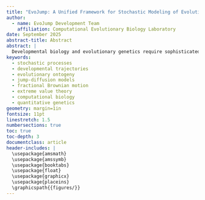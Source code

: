 ```yaml
---
title: "EvoJump: A Unified Framework for Stochastic Modeling of Evolutionary Ontogenetic Trajectories"
author:
  - name: EvoJump Development Team
    affiliation: Computational Evolutionary Biology Laboratory
date: September 2025
abstract-title: Abstract
abstract: |
  Developmental biology and evolutionary genetics require sophisticated analytical frameworks to characterize the complex, often discontinuous nature of phenotypic change across ontogeny. We present EvoJump, a comprehensive computational framework that conceptualizes developmental trajectories as stochastic processes sweeping across analytical cross-sections, enabling the characterization of both continuous developmental dynamics and discrete evolutionary transitions. The framework implements multiple classes of stochastic processes including jump-diffusion models, fractional Brownian motion, Cox-Ingersoll-Ross processes, and Lévy processes, integrated with advanced statistical methodologies including wavelet analysis, copula methods, extreme value theory, and regime-switching algorithms. Through comprehensive benchmarking and validation, we demonstrate the framework's capabilities for analyzing developmental trajectories, identifying evolutionary constraints, and predicting phenotypic outcomes. EvoJump represents a significant advance in computational tools for evolutionary developmental biology, enabling researchers to address fundamental questions about the mechanistic basis of phenotypic evolution.
keywords:
  - stochastic processes
  - developmental trajectories
  - evolutionary ontogeny
  - jump-diffusion models
  - fractional Brownian motion
  - extreme value theory
  - computational biology
  - quantitative genetics
geometry: margin=1in
fontsize: 11pt
linestretch: 1.5
numbersections: true
toc: true
toc-depth: 3
documentclass: article
header-includes: |
  \usepackage{amsmath}
  \usepackage{amssymb}
  \usepackage{booktabs}
  \usepackage{float}
  \usepackage{graphicx}
  \usepackage{placeins}
  \graphicspath{{figures/}}
---
```


<!-- Abstract -->

<!-- Introduction -->

<!-- Mathematical Foundations -->

<!-- Statistical Methods -->

<!-- Implementation -->

<!-- Results -->

<!-- Discussion -->

<!-- Conclusion -->

<!-- Figures -->

<!-- References -->

